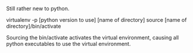 Still rather new to python.

virtualenv -p [python version to use] [name of directory]
source [name of directory]/bin/activate

Sourcing the bin/activate activates the virtual environment, causing all python executables to use the virtual environment.
